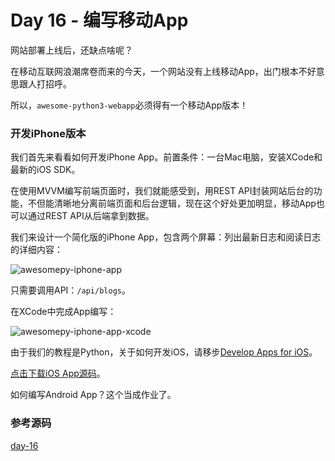 # Day 16 - 编写移动App

网站部署上线后，还缺点啥呢？

在移动互联网浪潮席卷而来的今天，一个网站没有上线移动App，出门根本不好意思跟人打招呼。

所以，`awesome-python3-webapp`必须得有一个移动App版本！

### 开发iPhone版本

我们首先来看看如何开发iPhone App。前置条件：一台Mac电脑，安装XCode和最新的iOS SDK。

在使用MVVM编写前端页面时，我们就能感受到，用REST API封装网站后台的功能，不但能清晰地分离前端页面和后台逻辑，现在这个好处更加明显，移动App也可以通过REST API从后端拿到数据。

我们来设计一个简化版的iPhone App，包含两个屏幕：列出最新日志和阅读日志的详细内容：

![](https://cdn.liaoxuefeng.com/cdn/files/attachments/001402635871095b05d9bb6a9c64c3dbb9bdc94171bcd62000 "awesomepy-iphone-app")

只需要调用API：`/api/blogs`。

在XCode中完成App编写：

![](https://cdn.liaoxuefeng.com/cdn/files/attachments/001402635955576dae7c85a76ab49e694dcba0574b1fd22000 "awesomepy-iphone-app-xcode")

由于我们的教程是Python，关于如何开发iOS，请移步[Develop Apps for iOS](https://developer.apple.com/technologies/ios/)。

[点击下载iOS App源码](https://github.com/michaelliao/awesome-python3-webapp/tree/day-16/ios)。

如何编写Android App？这个当成作业了。

### 参考源码

[day-16](https://github.com/michaelliao/awesome-python3-webapp/tree/day-16)

